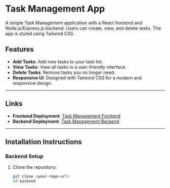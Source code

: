 # Task Management App

A simple Task Management application with a React frontend and Node.js/Express.js backend. Users can create, view, and delete tasks. The app is styled using Tailwind CSS.

## Features

- **Add Tasks**: Add new tasks to your task list.
- **View Tasks**: View all tasks in a user-friendly interface.
- **Delete Tasks**: Remove tasks you no longer need.
- **Responsive UI**: Designed with Tailwind CSS for a modern and responsive design.

---

## Links

- **Frontend Deployment**: [Task Management Frontend](https://cheery-biscotti-6f135d.netlify.app/)
- **Backend Deployment**: [Task Management Backend](https://taskmanagement-backend1-minp.onrender.com/)

---

## Installation Instructions

### Backend Setup

1. Clone the repository:
   ```bash
   git clone <your-repo-url>
   cd backend
